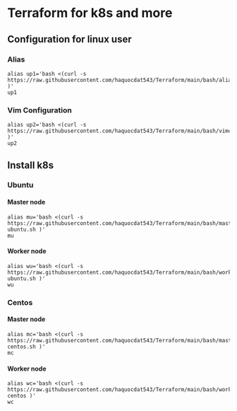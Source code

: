 # Terraform for k8s and more

## Configuration for linux user

### Alias
```
alias up1='bash <(curl -s https://raw.githubusercontent.com/haquocdat543/Terraform/main/bash/alias.sh )'
up1
```
### Vim Configuration 
```
alias up2='bash <(curl -s https://raw.githubusercontent.com/haquocdat543/Terraform/main/bash/vimconfig.sh )'
up2
```
## Install k8s

### Ubuntu

#### Master node
```
alias mu='bash <(curl -s https://raw.githubusercontent.com/haquocdat543/Terraform/main/bash/master-ubuntu.sh )'
mu
```
#### Worker node
```
alias wu='bash <(curl -s https://raw.githubusercontent.com/haquocdat543/Terraform/main/bash/worker-ubuntu.sh )'
wu
```
### Centos
#### Master node
```
alias mc='bash <(curl -s https://raw.githubusercontent.com/haquocdat543/Terraform/main/bash/master-centos.sh )'
mc
```
#### Worker node
```
alias wc='bash <(curl -s https://raw.githubusercontent.com/haquocdat543/Terraform/main/bash/worker-centos )'
wc
```
